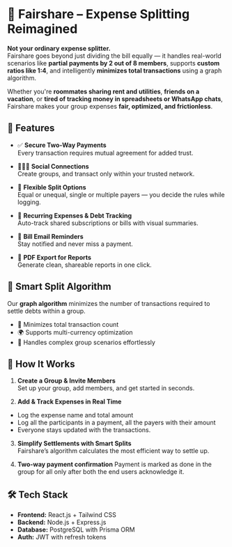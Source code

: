 # 💸 Fairshare – Expense Splitting Reimagined

**Not your ordinary expense splitter.**  
Fairshare goes beyond just dividing the bill equally — it handles real-world scenarios like **partial payments by 2 out of 8 members**, supports **custom ratios like 1:4**, and intelligently **minimizes total transactions** using a graph algorithm.

Whether you're **roommates sharing rent and utilities**, **friends on a vacation**, or **tired of tracking money in spreadsheets or WhatsApp chats**, Fairshare makes your group expenses **fair, optimized, and frictionless**.

## 🔑 Features

- ✅ **Secure Two-Way Payments**  
  Every transaction requires mutual agreement for added trust.

- 🧑‍🤝‍🧑 **Social Connections**  
  Create groups, and transact only within your trusted network.

- 📐 **Flexible Split Options**  
  Equal or unequal, single or multiple payers — you decide the rules while logging.

- 🔁 **Recurring Expenses & Debt Tracking**  
  Auto-track shared subscriptions or bills with visual summaries.

- 📧 **Bill Email Reminders**  
  Stay notified and never miss a payment.

- 📄 **PDF Export for Reports**  
  Generate clean, shareable reports in one click.

## 🧠 Smart Split Algorithm

Our **graph algorithm** minimizes the number of transactions required to settle debts within a group.

- 🔄 Minimizes total transaction count
- 🌍 Supports multi-currency optimization
- 👥 Handles complex group scenarios effortlessly

## 🚀 How It Works

1. **Create a Group & Invite Members**  
   Set up your group, add members, and get started in seconds.

2. **Add & Track Expenses in Real Time**

- Log the expense name and total amount
- Log all the participants in a payment, all the payers with their amount
- Everyone stays updated with the transactions.

3. **Simplify Settlements with Smart Splits**  
   Fairshare’s algorithm calculates the most efficient way to settle up.

4. **Two-way payment confirmation**
   Payment is marked as done in the group for all only after both the end users acknowledge it.

## 🛠 Tech Stack

- **Frontend:** React.js + Tailwind CSS
- **Backend:** Node.js + Express.js
- **Database:** PostgreSQL with Prisma ORM
- **Auth:** JWT with refresh tokens
